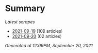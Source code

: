 # Summary
*Latest scrapes*
* [2021-09-19](https://github.com/nuuuwan/news_lk/blob/data/news_lk.2021-09-19.json) (109 articles)
* [2021-09-20](https://github.com/nuuuwan/news_lk/blob/data/news_lk.2021-09-20.json) (62 articles)

*Generated at 12:09PM, September 20, 2021*